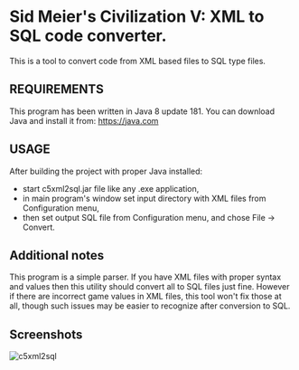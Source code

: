# Sid Meier's Civilization V: XML to SQL code converter.
This is a tool to convert code from XML based files to SQL type files.

## REQUIREMENTS
This program has been written in Java 8 update 181.
You can download Java and install it from: https://java.com

## USAGE
After building the project with proper Java installed:
- start c5xml2sql.jar file like any .exe application,
- in main program's window set input directory with XML files from Configuration menu,
- then set output SQL file from Configuration menu, and chose File -> Convert.

## Additional notes
This program is a simple parser. If you have XML files with proper syntax and values then this utility should convert all to SQL files just fine. However if there are incorrect game values in XML files, this tool won't fix those at all, though such issues may be easier to recognize after conversion to SQL.

## Screenshots
![c5xml2sql](https://user-images.githubusercontent.com/80594221/171723872-ecda37c9-a6db-4dc1-a734-c27031321307.png)
